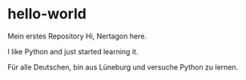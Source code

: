# hello-world
Mein erstes Repository
Hi, Nertagon here.

I like Python and just started learning it.

Für alle Deutschen, bin aus Lüneburg und versuche Python zu lernen.

